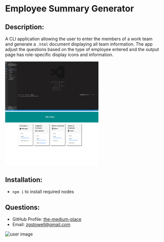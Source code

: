 # Employee Summary Generator

## Description: 
A CLI application allowing the user to enter the members of a work team and generate a `.html` document displaying all team information. The app adjust the questions based on the type of employee entered and the output page has role-specific display icons and information. 

<img src="./images/employee-summary-generator.gif" style="max-width: 60%;">

<img src="./images/employee-summary-html-screenshot.png" style="max-width: 60%;">


## Installation: 

* `npm i` to install required nodes

## Questions:
* GitHub Profile:  [the-medium-place](https://github.com/the-medium-place)
* Email: <zgstowell@gmail.com>


![user image](https://avatars3.githubusercontent.com/u/58536071?v=4&s=50)